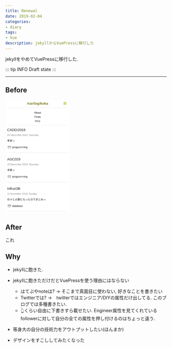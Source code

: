 ```yaml
---
title: Renewal
date: 2019-02-04
categories:
- diary
tags:
- Vue
description: jekyllからVuePressに移行した
---
```


jekyllをやめてVuePressに移行した.

::: tip INFO
Draft state
:::

---

## Before
<img src="./img/v1.png" width="200px">

## After
これ

## Why
- jekyllに飽きた.
- jekyllに飽きただけだとVuePressを使う理由にはならない
  - はてぶやnoteは? → そこまで真面目に使わない, 好きなことを書きたい
  - Twitterでは? →　twitterではエンジニア/DIYの属性だけ出してる. このブログでは多種書きたい. 
  - 👆くらい自由に下書きすら載せたい.
  Engineer属性を見てくれているfollowerに対して自分の全ての属性を押し付けるのはちょっと違う.

- 等身大の自分の技術力をアウトプットしたい(ほんまか)

- デザインをすこししてみたくなった
